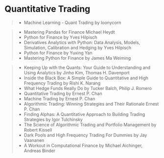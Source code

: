 # Quantitative Trading #
> * Machine Learning - Quant Trading by loonycorn

> * Mastering Pandas for Finance Michael Heydt
> * Python for Finance by Yves Hilpisch
> * Derivatives Analytics with Python: Data Analysis, Models, Simulation, Calibration and Hedging by Yves Hilpisch
> * Python for Finance by Yuxing Yan
> * Mastering Python for Finance by James Ma Weiming

> * Keeping Up with the Quants: Your Guide to Understanding and Using Analytics by Jinho Kim, Thomas H. Davenport
> * Inside the Black Box: A Simple Guide to Quantitative and High Frequency Trading by Rishi K. Narang
> * What Hedge Funds Really Do by Tucker Balch, Philip J. Romero
> * Quantitative Trading by Ernest P. Chan
> * Machine Trading by Ernest P. Chan
> * Algorithmic Trading: Winning Strategies and Their Rationale Ernest P. Chan
> * Finding Alphas: A Quantitative Approach to Building Trading Strategies by Igor Tulchinsky
> * The Science of Algorithmic Trading and Portfolio Management by Robert Kissell
> * Dark Pools and High Frequency Trading For Dummies by Jay Vaananen
> * A Workout in Computational Finance by Michael Aichinger, Andreas Binder




